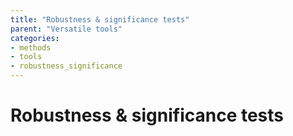 ```yaml
---
title: "Robustness & significance tests"
parent: "Versatile tools"
categories:
- methods
- tools
- robustness_significance
---
```



# Robustness & significance tests
